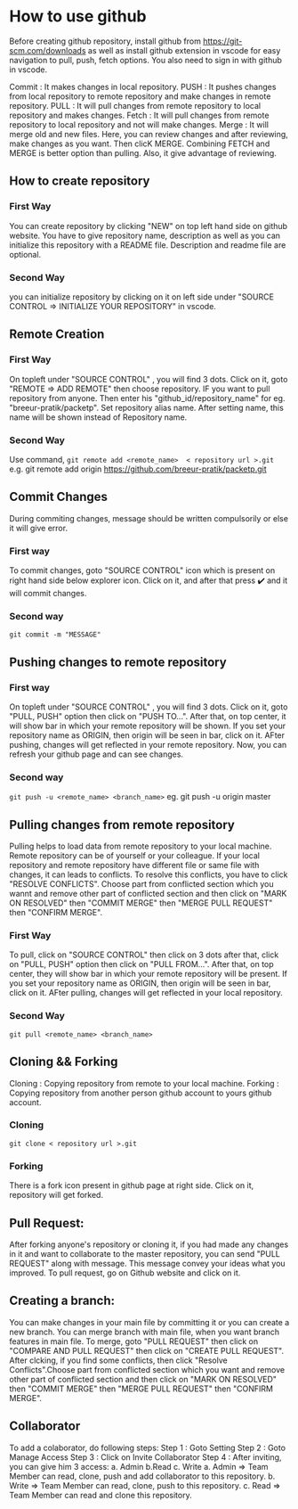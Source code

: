 # How to use github

Before creating github repository, install github from https://git-scm.com/downloads as well as install github extension in vscode for easy navigation to pull, push, fetch options. You also need to sign in with github in vscode.

Commit : It makes changes in local repository.
PUSH : It pushes changes from local repository to remote repository and make changes in remote repository.
PULL : It will pull changes from remote repository to local repository and makes changes.
Fetch : It will pull changes from remote repository to local repository and not will make changes.
Merge : It will merge old and new files. Here, you can review changes and after reviewing, make changes as you want. Then   clicK MERGE.
Combining FETCH and MERGE is better option than pulling. Also, it give advantage of reviewing.


## How to create repository 

### First Way
You can create repository by clicking "NEW" on top left hand side on github website. You have to give repository name, description as well as you can initialize this repository with a README file. Description and readme file are optional.

### Second Way 
you can initialize repository by clicking on it on left side under "SOURCE CONTROL => INITIALIZE YOUR REPOSITORY" in vscode.


## Remote Creation 

### First Way 
On topleft under "SOURCE CONTROL" , you will find 3 dots. Click on it, goto "REMOTE => ADD REMOTE" then choose repository. IF you want to pull repository from anyone. Then enter his "github_id/repository_name" for eg. "breeur-pratik/packetp". Set repository alias name. After setting name, this name will be shown instead of Repository name.

### Second Way
Use command,
```git remote add <remote_name>  < repository url >.git```
e.g. git remote add origin https://github.com/breeur-pratik/packetp.git


## Commit Changes
  During commiting changes, message should be written compulsorily or else it will give error.

### First way 
To commit changes, goto "SOURCE CONTROL" icon which is present on right hand side below explorer icon. Click on it, and after that press :heavy_check_mark: and it will commit changes. 

### Second way
``` git commit -m "MESSAGE" ```


## Pushing changes to remote repository

### First way
On topleft under "SOURCE CONTROL" , you will find 3 dots. Click on it, goto "PULL, PUSH" option then click on "PUSH TO...". After that, on top center, it will show bar in which your remote repository will be shown. If you set your repository name as ORIGIN, then origin will be seen in bar, click on it. AFter pushing, changes will get reflected in your remote repository. Now, you can refresh your github page and can see changes.

### Second way
``` git push -u <remote_name> <branch_name> ```
eg. git push -u origin master


## Pulling changes from remote repository

Pulling helps to load data from remote repository to your local machine. Remote repository can be of yourself or your colleague. If your local repository and remote repository have different file or same file with changes, it can leads to conflicts. To resolve this conflicts, you have to click "RESOLVE CONFLICTS". Choose part from conflicted section which you wannt and remove other part of conflicted section and then click on "MARK ON RESOLVED" then  "COMMIT MERGE" then "MERGE PULL REQUEST" then "CONFIRM MERGE".

### First Way
To pull, click on "SOURCE CONTROL" then click on 3 dots after that, click on "PULL, PUSH" option then click on "PULL FROM...". After that, on top center, they will show bar in which your remote repository will be present. If you set your repository name as ORIGIN, then origin will be seen in bar, click on it. AFter pulling, changes will get reflected in your local repository.

### Second Way
``` git pull <remote_name> <branch_name> ```

## Cloning && Forking

Cloning : Copying repository from remote to your local machine.
Forking : Copying repository from another person github account to yours github account.

### Cloning
``` git clone < repository url >.git ```

### Forking
There is a fork icon present in github page at right side. Click on it, repository will get forked.


## Pull Request: 
After forking anyone's repository or cloning it, if you had made any changes in it and want to collaborate to the  master repository, you can send "PULL REQUEST" along with message. This message convey your ideas what you improved. To pull request, go on Github website and click on it. 


## Creating a branch:
You can make changes in your main file by committing it or you can create a new branch. You can merge branch with main file, when you want branch features in main file. To merge, goto "PULL REQUEST" then click on "COMPARE AND PULL REQUEST" then click on "CREATE PULL REQUEST". After clcking, if you find some conflicts, then click "Resolve Conflicts".Choose part from conflicted section which you want and remove other part of conflicted section and then click on "MARK ON RESOLVED" then  "COMMIT MERGE" then "MERGE PULL REQUEST" then "CONFIRM MERGE".


## Collaborator 

To add a colaborator, do following steps:
Step 1 : Goto Setting
Step 2 : Goto Manage Access
Step 3 : Click on Invite Collaborator
Step 4 : After inviting, you can give him 3 access: a. Admin b.Read c. Write
    a. Admin => Team Member can read, clone, push and add collaborator to this repository.
    b. Write => Team Member can read, clone, push to this repository.
    c. Read => Team Member can read and clone this repository.

